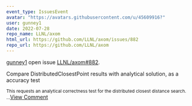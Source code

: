 ```yaml
---
event_type: IssuesEvent
avatar: "https://avatars.githubusercontent.com/u/45609916?"
user: gunney1
date: 2022-07-28
repo_name: LLNL/axom
html_url: https://github.com/LLNL/axom/issues/882
repo_url: https://github.com/LLNL/axom
---
```


<a href='https://github.com/gunney1' target='_blank'>gunney1</a> open issue <a href='https://github.com/LLNL/axom/issues/882' target='_blank'>LLNL/axom#882</a>.

<p>Compare DistributedClosestPoint results with analytical solution, as a accuracy test</p><small>This requests an analytical correctness test for the distributed closest distance search....</small><a href='https://github.com/LLNL/axom/issues/882' target='_blank'>View Comment</a>
